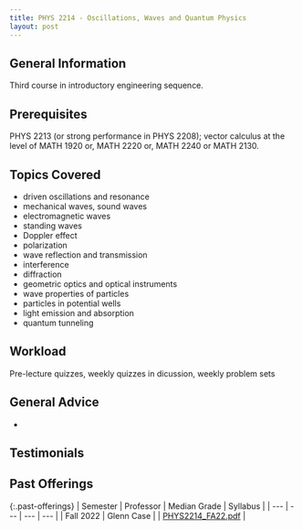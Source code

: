 ```yaml
---
title: PHYS 2214 - Oscillations, Waves and Quantum Physics
layout: post
---
```


<link rel="stylesheet" href="/main.css">

## General Information

Third course in introductory engineering sequence.

## Prerequisites

PHYS 2213 (or strong performance in PHYS 2208); vector calculus at the level of MATH 1920 or, MATH 2220 or, MATH 2240 or MATH 2130.

## Topics Covered

  - driven oscillations and resonance
  - mechanical waves, sound waves
  - electromagnetic waves
  - standing waves
  - Doppler effect
  - polarization
  - wave reflection and transmission
  - interference
  - diffraction
  - geometric optics and optical instruments
  - wave properties of particles
  - particles in potential wells
  - light emission and absorption
  - quantum tunneling

## Workload

Pre-lecture quizzes, weekly quizzes in dicussion, weekly problem sets

## General Advice

  - 

## Testimonials



## Past Offerings

{:.past-offerings}
| Semester | Professor | Median Grade | Syllabus |
| --- | --- | --- | --- |
| Fall 2022 | Glenn Case |  | <a href="/syllabi/PHYS2214_FA22.pdf">PHYS2214_FA22.pdf</a> |
